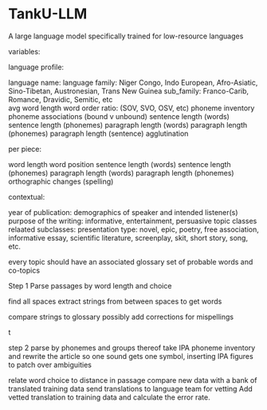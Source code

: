 # TankU-LLM
A large language model specifically trained for low-resource languages



variables:

language profile:

language name:
language family: Niger Congo, Indo European, Afro-Asiatic, Sino-Tibetan, Austronesian, Trans New Guinea
sub_family: Franco-Carib, Romance, Dravidic, Semitic, etc  
avg word length
word order ratio: (SOV, SVO, OSV, etc)
phoneme inventory
phoneme associations (bound v unbound)
sentence length (words)
sentence length (phonemes)
paragraph length (words)
paragraph length (phonemes)
paragraph length (sentence)
agglutination

per piece:

word length
word position
sentence length (words)
sentence length (phonemes)
paragraph length (words)
paragraph length (phonemes)
orthographic changes (spelling)

contextual:

year of publication:
demographics of speaker and intended listener(s)
purpose of the writing: informative, entertainment, persuasive
topic classes relaated subclasses:
presentation type: novel, epic, poetry, free association, informative essay, scientific literature, screenplay, skit, short story, song, etc.


every topic should have an associated glossary set of probable words and co-topics

Step 1 
Parse passages by word length and choice

find all spaces
extract strings from between spaces to get words

compare strings to glossary
possibly add corrections for mispellings

t


step 2
parse by phonemes and groups thereof
take IPA phoneme inventory and rewrite the article so one sound gets one symbol, inserting IPA figures to patch over ambiguities



relate word choice to distance in passage
compare new data with a bank of translated training data
send translations to language team for vetting
Add vetted translation to training data and calculate the error rate.
